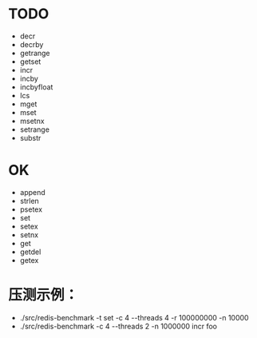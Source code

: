 # TODO

- decr
- decrby
- getrange
- getset
- incr
- incby
- incbyfloat
- lcs
- mget
- mset
- msetnx
- setrange
- substr

# OK

- append
- strlen
- psetex
- set
- setex
- setnx
- get
- getdel
- getex

# 压测示例：

- ./src/redis-benchmark -t set -c 4 --threads 4 -r 100000000 -n 10000
- ./src/redis-benchmark -c 4 --threads 2 -n 1000000 incr foo